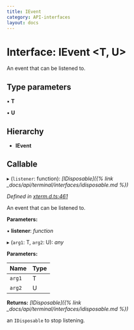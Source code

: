 ```yaml
---
title: IEvent
category: API-interfaces
layout: docs
---
```



# Interface: IEvent <**T, U**>

An event that can be listened to.

## Type parameters

▪ **T**

▪ **U**

## Hierarchy

* **IEvent**

## Callable

▸ (`listener`: function): *[IDisposable]({% link _docs/api/terminal/interfaces/idisposable.md %})*

*Defined in [xterm.d.ts:461](https://github.com/xtermjs/xterm.js/blob/5.5.0/typings/xterm.d.ts#L461)*

An event that can be listened to.

**Parameters:**

▪ **listener**: *function*

▸ (`arg1`: T, `arg2`: U): *any*

**Parameters:**

Name | Type |
------ | ------ |
`arg1` | T |
`arg2` | U |

**Returns:** *[IDisposable]({% link _docs/api/terminal/interfaces/idisposable.md %})*

an `IDisposable` to stop listening.
